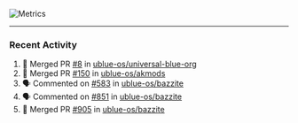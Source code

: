 ![Metrics](https://metrics.lecoq.io/KyleGospo?template=classic&base=header%2C%20activity%2C%20community%2C%20repositories%2C%20metadata&base.indepth=false&base.hireable=false&base.skip=false&config.timezone=America%2FLos_Angeles)

---
### Recent Activity
<!--START_SECTION:activity-->
1. 🎉 Merged PR [#8](https://github.com/ublue-os/universal-blue-org/pull/8) in [ublue-os/universal-blue-org](https://github.com/ublue-os/universal-blue-org)
2. 🎉 Merged PR [#150](https://github.com/ublue-os/akmods/pull/150) in [ublue-os/akmods](https://github.com/ublue-os/akmods)
3. 🗣 Commented on [#583](https://github.com/ublue-os/bazzite/issues/583#issuecomment-2016887911) in [ublue-os/bazzite](https://github.com/ublue-os/bazzite)
4. 🗣 Commented on [#851](https://github.com/ublue-os/bazzite/issues/851#issuecomment-2016856278) in [ublue-os/bazzite](https://github.com/ublue-os/bazzite)
5. 🎉 Merged PR [#905](https://github.com/ublue-os/bazzite/pull/905) in [ublue-os/bazzite](https://github.com/ublue-os/bazzite)
<!--END_SECTION:activity-->
